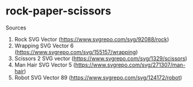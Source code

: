 # rock-paper-scissors

Sources
1. Rock SVG Vector (https://www.svgrepo.com/svg/92088/rock)
2. Wrapping SVG Vector 6 (https://www.svgrepo.com/svg/155157/wrapping)
3. Scissors 2 SVG vector (https://www.svgrepo.com/svg/1329/scissors)
4. Man Hair SVG Vector 5 (https://www.svgrepo.com/svg/271307/man-hair)
5. Robot SVG Vector 89 (https://www.svgrepo.com/svg/124172/robot)